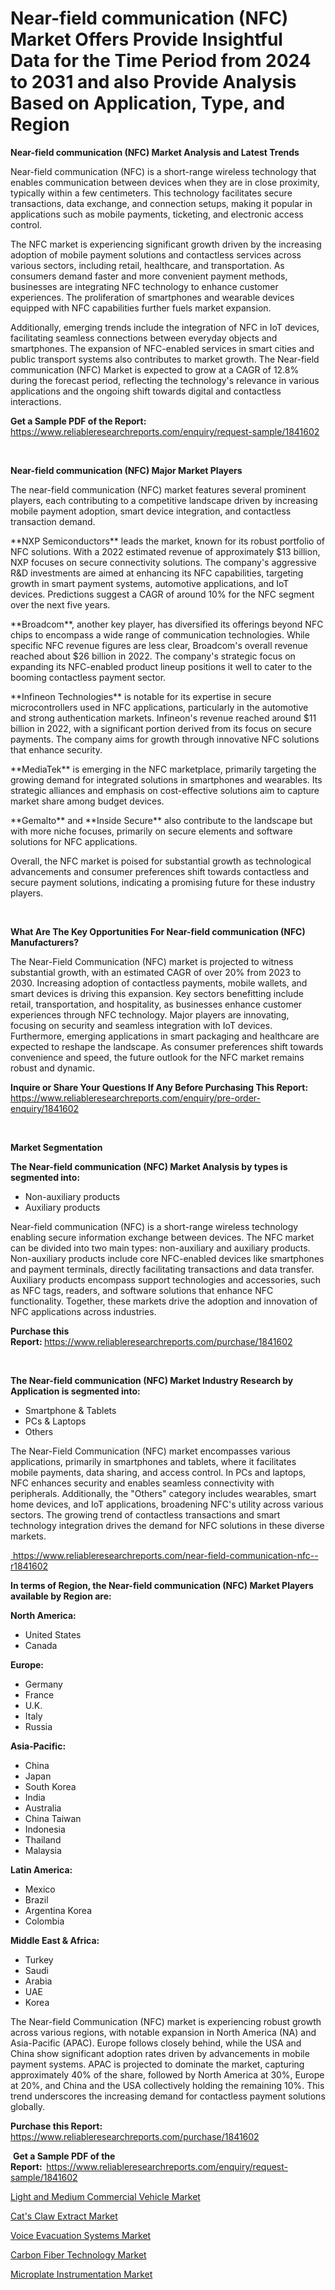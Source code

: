 <p><h1>Near-field communication (NFC) Market Offers Provide Insightful Data for the Time Period from 2024 to 2031 and also Provide Analysis Based on Application, Type, and Region</h1></p><p><strong>Near-field communication (NFC) Market Analysis and Latest Trends</strong></p>
<p><p>Near-field communication (NFC) is a short-range wireless technology that enables communication between devices when they are in close proximity, typically within a few centimeters. This technology facilitates secure transactions, data exchange, and connection setups, making it popular in applications such as mobile payments, ticketing, and electronic access control.</p><p>The NFC market is experiencing significant growth driven by the increasing adoption of mobile payment solutions and contactless services across various sectors, including retail, healthcare, and transportation. As consumers demand faster and more convenient payment methods, businesses are integrating NFC technology to enhance customer experiences. The proliferation of smartphones and wearable devices equipped with NFC capabilities further fuels market expansion.</p><p>Additionally, emerging trends include the integration of NFC in IoT devices, facilitating seamless connections between everyday objects and smartphones. The expansion of NFC-enabled services in smart cities and public transport systems also contributes to market growth. The Near-field communication (NFC) Market is expected to grow at a CAGR of 12.8% during the forecast period, reflecting the technology's relevance in various applications and the ongoing shift towards digital and contactless interactions.</p></p>
<p><strong>Get a Sample PDF of the Report:&nbsp;</strong> <a href="https://www.reliableresearchreports.com/enquiry/request-sample/1841602?utm_campaign=1582&utm_medium=2&utm_source=Github&utm_content=ia&utm_term=16102024&utm_id=near-field-communication-nfc">https://www.reliableresearchreports.com/enquiry/request-sample/1841602</a></p>
<p>&nbsp;</p>
<p><strong>Near-field communication (NFC) Major Market Players</strong></p>
<p><p>The near-field communication (NFC) market features several prominent players, each contributing to a competitive landscape driven by increasing mobile payment adoption, smart device integration, and contactless transaction demand. </p><p>**NXP Semiconductors** leads the market, known for its robust portfolio of NFC solutions. With a 2022 estimated revenue of approximately $13 billion, NXP focuses on secure connectivity solutions. The company's aggressive R&D investments are aimed at enhancing its NFC capabilities, targeting growth in smart payment systems, automotive applications, and IoT devices. Predictions suggest a CAGR of around 10% for the NFC segment over the next five years.</p><p>**Broadcom**, another key player, has diversified its offerings beyond NFC chips to encompass a wide range of communication technologies. While specific NFC revenue figures are less clear, Broadcom's overall revenue reached about $26 billion in 2022. The company's strategic focus on expanding its NFC-enabled product lineup positions it well to cater to the booming contactless payment sector.</p><p>**Infineon Technologies** is notable for its expertise in secure microcontrollers used in NFC applications, particularly in the automotive and strong authentication markets. Infineon's revenue reached around $11 billion in 2022, with a significant portion derived from its focus on secure payments. The company aims for growth through innovative NFC solutions that enhance security.</p><p>**MediaTek** is emerging in the NFC marketplace, primarily targeting the growing demand for integrated solutions in smartphones and wearables. Its strategic alliances and emphasis on cost-effective solutions aim to capture market share among budget devices.</p><p>**Gemalto** and **Inside Secure** also contribute to the landscape but with more niche focuses, primarily on secure elements and software solutions for NFC applications.</p><p>Overall, the NFC market is poised for substantial growth as technological advancements and consumer preferences shift towards contactless and secure payment solutions, indicating a promising future for these industry players.</p></p>
<p>&nbsp;</p>
<p><strong>What Are The Key Opportunities For Near-field communication (NFC) Manufacturers?</strong></p>
<p><p>The Near-Field Communication (NFC) market is projected to witness substantial growth, with an estimated CAGR of over 20% from 2023 to 2030. Increasing adoption of contactless payments, mobile wallets, and smart devices is driving this expansion. Key sectors benefitting include retail, transportation, and hospitality, as businesses enhance customer experiences through NFC technology. Major players are innovating, focusing on security and seamless integration with IoT devices. Furthermore, emerging applications in smart packaging and healthcare are expected to reshape the landscape. As consumer preferences shift towards convenience and speed, the future outlook for the NFC market remains robust and dynamic.</p></p>
<p><strong>Inquire or Share Your Questions If Any Before Purchasing This Report:</strong> <a href="https://www.reliableresearchreports.com/enquiry/pre-order-enquiry/1841602?utm_campaign=1582&utm_medium=2&utm_source=Github&utm_content=ia&utm_term=16102024&utm_id=near-field-communication-nfc">https://www.reliableresearchreports.com/enquiry/pre-order-enquiry/1841602</a></p>
<p>&nbsp;</p>
<p><strong>Market Segmentation</strong></p>
<p><strong>The Near-field communication (NFC) Market Analysis by types is segmented into:</strong></p>
<p><ul><li>Non-auxiliary products</li><li>Auxiliary products</li></ul></p>
<p><p>Near-field communication (NFC) is a short-range wireless technology enabling secure information exchange between devices. The NFC market can be divided into two main types: non-auxiliary and auxiliary products. Non-auxiliary products include core NFC-enabled devices like smartphones and payment terminals, directly facilitating transactions and data transfer. Auxiliary products encompass support technologies and accessories, such as NFC tags, readers, and software solutions that enhance NFC functionality. Together, these markets drive the adoption and innovation of NFC applications across industries.</p></p>
<p><strong>Purchase this Report:&nbsp;</strong><a href="https://www.reliableresearchreports.com/purchase/1841602?utm_campaign=1582&utm_medium=2&utm_source=Github&utm_content=ia&utm_term=16102024&utm_id=near-field-communication-nfc">https://www.reliableresearchreports.com/purchase/1841602</a></p>
<p>&nbsp;</p>
<p><strong>The Near-field communication (NFC) Market Industry Research by Application is segmented into:</strong></p>
<p><ul><li>Smartphone & Tablets</li><li>PCs & Laptops</li><li>Others</li></ul></p>
<p><p>The Near-Field Communication (NFC) market encompasses various applications, primarily in smartphones and tablets, where it facilitates mobile payments, data sharing, and access control. In PCs and laptops, NFC enhances security and enables seamless connectivity with peripherals. Additionally, the "Others" category includes wearables, smart home devices, and IoT applications, broadening NFC's utility across various sectors. The growing trend of contactless transactions and smart technology integration drives the demand for NFC solutions in these diverse markets.</p></p>
<p><a href="https://www.reliableresearchreports.com/near-field-communication-nfc--r1841602?utm_campaign=1582&utm_medium=2&utm_source=Github&utm_content=ia&utm_term=16102024&utm_id=near-field-communication-nfc">&nbsp;https://www.reliableresearchreports.com/near-field-communication-nfc--r1841602</a></p>
<p><strong>In terms of Region, the Near-field communication (NFC) Market Players available by Region are:</strong></p>
<p>
    <p> <strong> North America: </strong>
        <ul>
            <li>United States</li>
            <li>Canada</li>
        </ul>
        </p> 
    <p> <strong> Europe: </strong>
        <ul>
            <li>Germany</li>
            <li>France</li>
            <li>U.K.</li>
            <li>Italy</li>
            <li>Russia</li>
        </ul>
        </p> 
    <p> <strong> Asia-Pacific: </strong>
        <ul>
            <li>China</li>
            <li>Japan</li>
            <li>South Korea</li>
            <li>India</li>
            <li>Australia</li>
            <li>China Taiwan</li>
            <li>Indonesia</li>
            <li>Thailand</li>
            <li>Malaysia</li>
        </ul>
        </p> 
    <p> <strong> Latin America: </strong>
        <ul>
            <li>Mexico</li>
            <li>Brazil</li>
            <li>Argentina Korea</li>
            <li>Colombia</li>
        </ul>
        </p> 
    <p> <strong> Middle East & Africa: </strong>
        <ul>
            <li>Turkey</li>
            <li>Saudi</li>
            <li>Arabia</li>
            <li>UAE</li>
            <li>Korea</li>
        </ul>
    </p>
    </p>
<p><p>The Near-field Communication (NFC) market is experiencing robust growth across various regions, with notable expansion in North America (NA) and Asia-Pacific (APAC). Europe follows closely behind, while the USA and China show significant adoption rates driven by advancements in mobile payment systems. APAC is projected to dominate the market, capturing approximately 40% of the share, followed by North America at 30%, Europe at 20%, and China and the USA collectively holding the remaining 10%. This trend underscores the increasing demand for contactless payment solutions globally.</p></p>
<p><strong>Purchase this Report: </strong><a href="https://www.reliableresearchreports.com/purchase/1841602?utm_campaign=1582&utm_medium=2&utm_source=Github&utm_content=ia&utm_term=16102024&utm_id=near-field-communication-nfc">https://www.reliableresearchreports.com/purchase/1841602</a></p>
<p>&nbsp;<strong>Get a Sample PDF of the Report:&nbsp;&nbsp;</strong><a href="https://www.reliableresearchreports.com/enquiry/request-sample/1841602?utm_campaign=1582&utm_medium=2&utm_source=Github&utm_content=ia&utm_term=16102024&utm_id=near-field-communication-nfc">https://www.reliableresearchreports.com/enquiry/request-sample/1841602</a></p>
<p><strong></strong></p>
<p><p><a href="https://www.linkedin.com/pulse/global-light-medium-commercial-vehicle-market-trends-insights-2zl1f?utm_campaign=1582&utm_medium=2&utm_source=Github&utm_content=ia&utm_term=16102024&utm_id=near-field-communication-nfc">Light and Medium Commercial Vehicle Market</a></p><p><a href="https://www.linkedin.com/pulse/global-cats-claw-extract-market-landscape-future-trends-strategic-cf8tc?utm_campaign=1582&utm_medium=2&utm_source=Github&utm_content=ia&utm_term=16102024&utm_id=near-field-communication-nfc">Cat's Claw Extract Market</a></p><p><a href="https://issuu.com/reportprime-2/docs/voice-evacuation-systems-market-siz_6034839a2132ea?utm_campaign=1582&utm_medium=2&utm_source=Github&utm_content=ia&utm_term=16102024&utm_id=near-field-communication-nfc">Voice Evacuation Systems Market</a></p><p><a href="https://www.linkedin.com/pulse/carbon-fiber-technology-market-research-report-exploring-size-1hmic?utm_campaign=1582&utm_medium=2&utm_source=Github&utm_content=ia&utm_term=16102024&utm_id=near-field-communication-nfc">Carbon Fiber Technology Market</a></p><p><a href="https://issuu.com/reportprime-2/docs/microplate-instrumentation-market-s_c47cac728712a1?utm_campaign=1582&utm_medium=2&utm_source=Github&utm_content=ia&utm_term=16102024&utm_id=near-field-communication-nfc">Microplate Instrumentation Market</a></p></p>